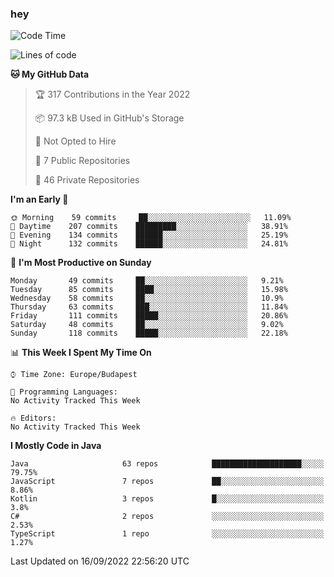 ### hey

<!--START_SECTION:waka-->
![Code Time](http://img.shields.io/badge/Code%20Time-801%20hrs%2035%20mins-blue)

![Lines of code](https://img.shields.io/badge/From%20Hello%20World%20I%27ve%20Written-510%20Thousand%20lines%20of%20code-blue)

**🐱 My GitHub Data** 

> 🏆 317 Contributions in the Year 2022
 > 
> 📦 97.3 kB Used in GitHub's Storage 
 > 
> 🚫 Not Opted to Hire
 > 
> 📜 7 Public Repositories 
 > 
> 🔑 46 Private Repositories  
 > 
**I'm an Early 🐤** 

```text
🌞 Morning    59 commits     ██░░░░░░░░░░░░░░░░░░░░░░░   11.09% 
🌆 Daytime    207 commits    █████████░░░░░░░░░░░░░░░░   38.91% 
🌃 Evening    134 commits    ██████░░░░░░░░░░░░░░░░░░░   25.19% 
🌙 Night      132 commits    ██████░░░░░░░░░░░░░░░░░░░   24.81%

```
📅 **I'm Most Productive on Sunday** 

```text
Monday       49 commits     ██░░░░░░░░░░░░░░░░░░░░░░░   9.21% 
Tuesday      85 commits     ████░░░░░░░░░░░░░░░░░░░░░   15.98% 
Wednesday    58 commits     ██░░░░░░░░░░░░░░░░░░░░░░░   10.9% 
Thursday     63 commits     ███░░░░░░░░░░░░░░░░░░░░░░   11.84% 
Friday       111 commits    █████░░░░░░░░░░░░░░░░░░░░   20.86% 
Saturday     48 commits     ██░░░░░░░░░░░░░░░░░░░░░░░   9.02% 
Sunday       118 commits    █████░░░░░░░░░░░░░░░░░░░░   22.18%

```


📊 **This Week I Spent My Time On** 

```text
⌚︎ Time Zone: Europe/Budapest

💬 Programming Languages: 
No Activity Tracked This Week

🔥 Editors: 
No Activity Tracked This Week

```

**I Mostly Code in Java** 

```text
Java                     63 repos            ████████████████████░░░░░   79.75% 
JavaScript               7 repos             ██░░░░░░░░░░░░░░░░░░░░░░░   8.86% 
Kotlin                   3 repos             █░░░░░░░░░░░░░░░░░░░░░░░░   3.8% 
C#                       2 repos             ░░░░░░░░░░░░░░░░░░░░░░░░░   2.53% 
TypeScript               1 repo              ░░░░░░░░░░░░░░░░░░░░░░░░░   1.27%

```



 Last Updated on 16/09/2022 22:56:20 UTC
<!--END_SECTION:waka-->
